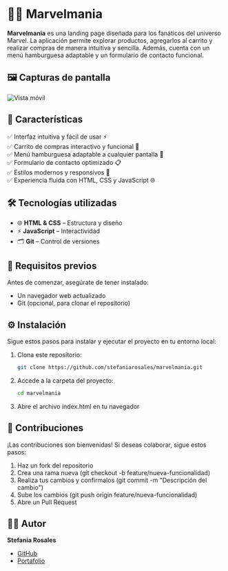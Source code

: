 # 🦸‍♂️ Marvelmania  

**Marvelmania** es una landing page diseñada para los fanáticos del universo Marvel. La aplicación permite explorar productos, agregarlos al carrito y realizar compras de manera intuitiva y sencilla. Además, cuenta con un menú hamburguesa adaptable y un formulario de contacto funcional.

## 🖼️ Capturas de pantalla  
![Vista móvil](readme/mobile.png)  

## 🚀 Características  
✅ Interfaz intuitiva y fácil de usar ⚡  
✅ Carrito de compras interactivo y funcional 🛒  
✅ Menú hamburguesa adaptable a cualquier pantalla 🍔  
✅ Formulario de contacto optimizado 📋  
✅ Estilos modernos y responsivos 🎨  
✅ Experiencia fluida con HTML, CSS y JavaScript 🌐  

## 🛠️ Tecnologías utilizadas  
- 🌐 **HTML & CSS** – Estructura y diseño  
- ⚡ **JavaScript** – Interactividad  
- 🗂 **Git** – Control de versiones  

## 📌 Requisitos previos  
Antes de comenzar, asegúrate de tener instalado:  
- Un navegador web actualizado  
- Git (opcional, para clonar el repositorio)  

## ⚙️ Instalación  
Sigue estos pasos para instalar y ejecutar el proyecto en tu entorno local:  

1. Clona este repositorio:  
   ```bash
   git clone https://github.com/stefaniarosales/marvelmania.git
2. Accede a la carpeta del proyecto:
   ```bash
   cd marvelmania
3. Abre el archivo index.html en tu navegador

## 🤝 Contribuciones
¡Las contribuciones son bienvenidas! Si deseas colaborar, sigue estos pasos:
1. Haz un fork del repositorio
2. Crea una rama nueva (git checkout -b feature/nueva-funcionalidad)
3. Realiza tus cambios y confírmalos (git commit -m "Descripción del cambio")
4. Sube los cambios (git push origin feature/nueva-funcionalidad)
5. Abre un Pull Request

## 👩‍💻 Autor  
**Stefania Rosales**  
  - [GitHub](https://github.com/stefaniarosales)  
  - [Portafolio](https://stefaniadev.vercel.app/)  
